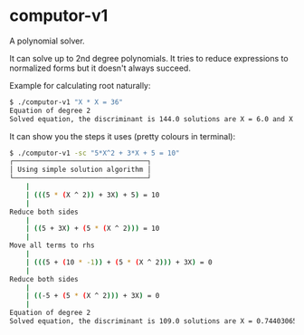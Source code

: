 # computor-v1

A polynomial solver.

It can solve up to 2nd degree polynomials. It tries to reduce expressions to normalized forms but it doesn't always succeed.

Example for calculating root naturally:

```sh
$ ./computor-v1 "X * X = 36"
Equation of degree 2
Solved equation, the discriminant is 144.0 solutions are X = 6.0 and X = -6.0
```

It can show you the steps it uses (pretty colours in terminal):
```sh
$ ./computor-v1 -sc "5*X^2 + 3*X + 5 = 10"
┌─────────────────────────────────┐
│ Using simple solution algorithm │
└─────────────────────────────────┘
    |
    | (((5 * (X ^ 2)) + 3X) + 5) = 10
    |
Reduce both sides
    |
    | ((5 + 3X) + (5 * (X ^ 2))) = 10
    |
Move all terms to rhs
    |
    | (((5 + (10 * -1)) + (5 * (X ^ 2))) + 3X) = 0
    |
Reduce both sides
    |
    | ((-5 + (5 * (X ^ 2))) + 3X) = 0
    |
Equation of degree 2
Solved equation, the discriminant is 109.0 solutions are X = 0.744030650891055 and X = -1.3440306508910551
```
